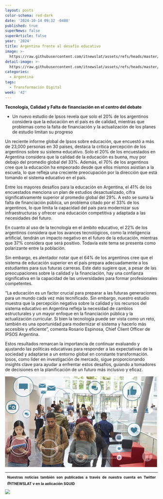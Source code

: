 ```yaml
---
layout: posts
color-schema: red-dark
date: '2024-10-14 09:32 -0400'
published: true
superNews: false
superArticle: false
year: '2024'
title: Argentina frente al desafío educativo
image: >-
  https://raw.githubusercontent.com/itnewslat/assets/refs/heads/master/img/540x320/Estudiantes-Digitales-p.jpg
detail-image: >-
  https://raw.githubusercontent.com/itnewslat/assets/refs/heads/master/img/1024x680/Estudiantes-Digitales-g.jpg
categories:
  - Argentina
tags:
  - Transformación Digital
week: '42'
---
```

**Tecnología, Calidad y Falta de financiación en el centro del debate**

- Un nuevo estudio de Ipsos revela que solo el 20% de los argentinos considera que la educación en el país es de calidad, mientras que problemas como la falta de financiación y la actualización de los planes de estudio limitan su progreso

Un reciente informe global de Ipsos sobre educación, que encuestó a más de 23,000 personas en 30 países, destaca la crítica percepción de los argentinos sobre su sistema educativo. Solo el 20% de los encuestados en Argentina considera que la calidad de la educación es buena, muy por debajo del promedio global del 33%. Además, el 70% de los argentinos cree que la educación ha empeorado desde que ellos mismos asistían a la escuela, lo que refleja una creciente preocupación por la dirección que está tomando el sistema educativo en el país.

Entre los mayores desafíos para la educación en Argentina, el 41% de los encuestados menciona un plan de estudios desactualizado, cifra significativamente superior al promedio global del 29%. A esto se suma la falta de financiación pública, un problema citado por el 33% de los argentinos, lo que limita la capacidad del país para modernizar sus infraestructuras y ofrecer una educación competitiva y adaptada a las necesidades del futuro.

En cuanto al uso de la tecnología en el ámbito educativo, el 22% de los argentinos considera que los avances tecnológicos, como la inteligencia artificial, tendrán un impacto negativo en el futuro de la educación, mientras que 37% considera que será positivo. Todavía este tema se presenta como polarizante entre la población.

Sin embargo, es alentador notar que el 64% de los argentinos cree que el sistema de educación superior en el país prepara adecuadamente a los estudiantes para sus futuras carreras. Este dato sugiere que, a pesar de las preocupaciones sobre la calidad y la financiación, hay una confianza significativa en la capacidad de las universidades para formar profesionales competentes.

“La educación es un factor crucial para preparar a las futuras generaciones para un mundo cada vez más tecnificado. Sin embargo, nuestro estudio muestra que la percepción negativa sobre la calidad y los recursos del sistema educativo en Argentina refleja la necesidad de cambios estructurales y un mayor enfoque en la financiación pública y la actualización curricular. Si bien la tecnología puede ser vista como un reto, también es una oportunidad para modernizar el sistema y hacerlo más accesible y eficiente”, comenta Rosario Espinosa, Chief Client Officer de IPSOS Argentina.

Estos resultados remarcan la importancia de continuar evaluando y ajustando las políticas educativas para responder a las expectativas de la sociedad y adaptarse a un entorno global en constante transformación. Ipsos, como líder en investigación de mercado, sigue proporcionando insights clave para ayudar a enfrentar estos desafíos, guiando a tomadores de decisiones en la planificación de un futuro más inclusivo y eficaz.

![](https://raw.githubusercontent.com/itnewslat/assets/refs/heads/master/img/540x320/Estudiantes-Digitales-p.jpg)

<table style="height: 42px;" width="569">
<tbody>
<tr>
<td style="text-align: justify;"><sub><strong>Nuestras noticias también son publicadas a través de nuestra cuenta en Twitter <a href="https://twitter.com/itnewslat?lang=es">@ITNEWSLAT</a> y en la aplicación <a href="https://squidapp.co/en/">SQUID</a></strong></sub></td>
</tr>
</tbody>
</table>

<img src="https://tracker.metricool.com/c3po.jpg?hash=56f88a41e39ab42c063cc51676587a04"/>